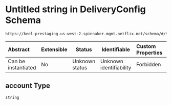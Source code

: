 # Untitled string in DeliveryConfig Schema

```txt
https://keel-prestaging.us-west-2.spinnaker.mgmt.netflix.net/schema/#/$defs/SubnetAwareLocations/properties/account
```




| Abstract            | Extensible | Status         | Identifiable            | Custom Properties | Additional Properties | Access Restrictions | Defined In                                                    |
| :------------------ | ---------- | -------------- | ----------------------- | :---------------- | --------------------- | ------------------- | ------------------------------------------------------------- |
| Can be instantiated | No         | Unknown status | Unknown identifiability | Forbidden         | Allowed               | none                | [keel.schema.json\*](keel.schema.json "open original schema") |

## account Type

`string`
